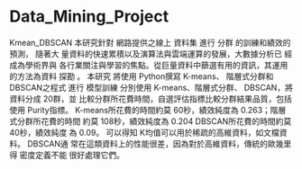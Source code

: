 # Data_Mining_Project



Kmean_DBSCAN
本研究針對
網路提供之線上 資料集 進行 分群 的訓練和績效的預測， 隨著大
量資料的快速累積以及演算法與雲端運算的發展，大數據分析已 經 成為學術界與
各行業關注與學習的焦點。從巨量資料中篩選有用的資訊，其運用的方法為資料
探勘 。 本研究 將使用 Python撰寫 K-means、 階層式分群和 DBSCAN之程式 進行
模型訓練 分別使用 K-means、階層式分群、 DBSCAN，將資料分成 20群，並
比較分群所花費時間，自選評估指標比較分群結果品質，包括使用 Purity指標。
K-means所花費的時間約莫 60秒，績效純度為 0.263；階層式分群所花費的時間
約莫 108秒，績效純度為 0.204 DBSCAN所花費的時間約莫 40秒，績效純度
為 0.09。 可以得知 K均值可以用於稀疏的高維資料，如文檔資料。 DBSCAN通
常在這類資料上的性能很差，因為對於高維資料，傳統的歐幾里得 密度定義不能
很好處理它們。

